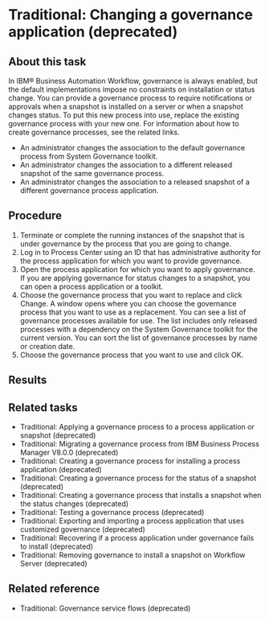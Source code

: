 # Traditional: Changing a governance application (deprecated)

## About this task

In IBM® Business Automation
Workflow,
governance is always enabled, but the default implementations impose
no constraints on installation or status change. You can provide a
governance process to require notifications or approvals when a snapshot
is installed on a server or when a snapshot changes status. To put
this new process into use, replace the existing governance process
with your new one. For information about how to create governance
processes, see the related links.

- An administrator changes the association to the default governance process from System
Governance toolkit.
- An administrator changes the association to a different released snapshot of the same governance
process.
- An administrator changes the association to a released snapshot of a different governance
process application.

## Procedure

1. Terminate or complete the running instances of the snapshot
that is under governance by the process that you are going to change.
2. Log in to Process Center using
an ID that has administrative authority for the process application
for which you want to provide governance.
3. Open the process application for which you want to apply
governance. If you are applying governance for status changes to a
snapshot, you can open a process application or a toolkit.
4. Choose the governance process that you want to replace and click
Change.
A window opens where you can choose the governance process that you want to use as a
replacement. You can see a list of governance processes available for use. The list includes only
released processes with a dependency on the System Governance toolkit for the current version. You
can sort the list of governance processes by name or creation date.
5. Choose the governance process that you want to use and
click OK.

## Results

## Related tasks

- Traditional: Applying a governance process to a process application or snapshot (deprecated)
- Traditional: Migrating a governance process from IBM Business Process Manager V8.0.0 (deprecated)
- Traditional: Creating a governance process for installing a process application (deprecated)
- Traditional: Creating a governance process for the status of a snapshot (deprecated)
- Traditional: Creating a governance process that installs a snapshot when the status changes (deprecated)
- Traditional: Testing a governance process (deprecated)
- Traditional: Exporting and importing a process application that uses customized governance (deprecated)
- Traditional: Recovering if a process application under governance fails to install (deprecated)
- Traditional: Removing governance to install a snapshot on Workflow Server (deprecated)

## Related reference

- Traditional: Governance service flows (deprecated)